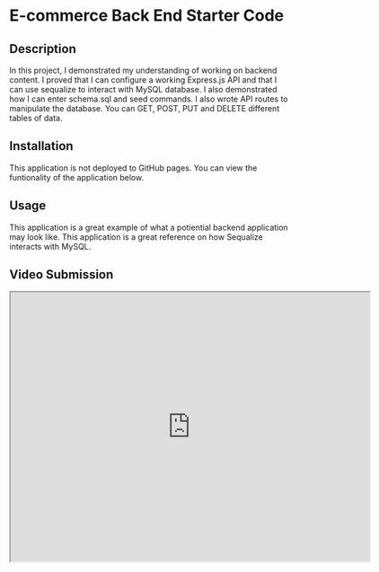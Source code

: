 # E-commerce Back End Starter Code

## Description

In this project, I demonstrated my understanding of working on backend content. I proved that I can configure a working Express.js API and that I can use sequalize to interact with MySQL database. I also demonstrated how I can enter schema.sql and seed commands. I also wrote API routes to manipulate the database. You can GET, POST, PUT and DELETE different tables of data.

## Installation

This application is not deployed to GitHub pages. You can view the funtionality of the application below. 

## Usage

This application is a great example of what a potiential backend application may look like. This application is a great reference on how Sequalize interacts with MySQL.

## Video Submission

<iframe src="https://drive.google.com/file/d/1kiw3JN_wJde9xnqsC-tUW4WST0RyCRNr/preview" width="640" height="480"></iframe>
